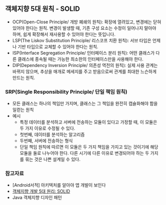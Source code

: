 ## 객체지향 5대 원칙 - SOLID

- OCP(Open-Close Principle/ 개방 폐쇄의 원칙): 확장에 열려있고, 변경에는 닫혀있어야 한다는 원칙. 변경이 발생할 때, 기존 구성 요소는 수정이 일어나지 말아야 하며, 
쉽게 확장해서 재사용할 수 있어야 한다는 뜻입니다.
- LSP(The Liskov Substitution Principle/ 리스코프 치환 원칙): 서브 타입은 언제나 기반 타입으로 교체할 수 있어야 한다는 원칙.
- ISP(Interface Segregation Principle/ 인터페이스 분리 원칙): 어떤 클래스가 다른 클래스에 종속될 때는 가능한 최소한의 인터페이스만을 사용해야 한다.
- DIP(Dependency Inversion Principle/ 의존성 역전의 원칙): 실제 사용 관계는 바뀌지 않으며, 추상을 매개로 메세지를 주고 받음으로써 관계를 최대한 느슨하게 만드는
원칙. 

### SRP(Single Responsibility Principle/ 단일 책임 원칙)
- 모든 클래스는 하나의 책임만 가지며, 클래스는 그 책임을 완전히 캡슐화해야 함을 일컫는 원칙
- 예시
  * 특정 데이터를 분석하고 서버에 전송하는 모듈이 있다고 가정할 때, 이 모듈은 두 가지 이유로 수정될 수 있다.
  * 첫번째, 데이터를 분석하는 알고리즘
  * 두번째, 서버에 전송하는 형식
  * 단일 책임 원칙에 따르면 이 모듈은 두 가지 책임을 가지고 있는 것이기에 해당 모듈을 둘로 나누어야 한다. 다른 시기에 다른 이유로 변경되어야 하는 두 가지를 묶는 것은 나쁜 설계일 수 있다.


### 참고자료
- [Android서적] 아키텍처를 알아야 앱 개발이 보인다
- [객체지향 개발 5대 원리: SOLID](http://www.nextree.co.kr/p6960/)
- Java 객체지향 디자인 패턴
  
